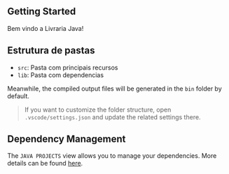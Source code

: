 ## Getting Started

Bem vindo a Livraria Java!

## Estrutura de pastas

- `src`: Pasta com principais recursos
- `lib`: Pasta com dependencias 

Meanwhile, the compiled output files will be generated in the `bin` folder by default.

> If you want to customize the folder structure, open `.vscode/settings.json` and update the related settings there.

## Dependency Management

The `JAVA PROJECTS` view allows you to manage your dependencies. More details can be found [here](https://github.com/microsoft/vscode-java-dependency#manage-dependencies).
